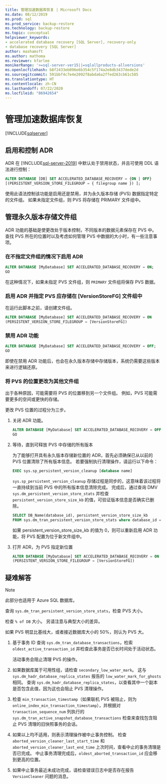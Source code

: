 ```yaml
---
title: 管理加速数据库恢复 | Microsoft Docs
ms.date: 08/12/2019
ms.prod: sql
ms.prod_service: backup-restore
ms.technology: backup-restore
ms.topic: conceptual
helpviewer_keywords:
- accelerated database recovery [SQL Server], recovery-only
- database recovery [SQL Server]
author: mashamsft
ms.author: mathoma
ms.reviewer: kfarlee
monikerRange: '>=sql-server-ver15||=sqlallproducts-allversions'
ms.openlocfilehash: b8f2433eb096e6b354c5f174a2e8db3437dede2d
ms.sourcegitcommit: 591bbf4c7e4e2092f8abda6a2ffed263cb61c585
ms.translationtype: HT
ms.contentlocale: zh-CN
ms.lasthandoff: 07/22/2020
ms.locfileid: "86942654"
---
```

# <a name="manage-accelerated-database-recovery"></a>管理加速数据库恢复

[!INCLUDE[sqlserver](../includes/applies-to-version/sqlserver.md)]

## <a name="enabling-and-controlling-adr"></a>启用和控制 ADR

ADR 在 [!INCLUDE[sql-server-2019](../includes/sssqlv15-md.md)] 中默认处于禁用状态，并且可使用 DDL 语法进行控制：
```sql
ALTER DATABASE [DB] SET ACCELERATED_DATABASE_RECOVERY = {ON | OFF}
[(PERSISTENT_VERSION_STORE_FILEGROUP = { filegroup name }) ];

```

使用此语法控制该功能是启用还是禁用，并为永久版本存储 (PVS) 数据指定特定的文件组。 如果未指定文件组，则 PVS 将存储在 PRIMARY 文件组中。

## <a name="managing-the-persistent-version-store-filegroup"></a>管理永久版本存储文件组
ADR 功能的基础是使更改处于版本控制，不同版本的数据元素保存在 PVS 中。
查找 PVS 所在的位置时以及考虑如何管理 PVS 中数据的大小时，有一些注意事项。

### <a name="to-enable-adr-without-specifying-a-filegroup"></a>在不指定文件组的情况下启用 ADR

```sql
ALTER DATABASE [MyDatabase] SET ACCELERATED_DATABASE_RECOVERY = ON;
GO
```

在这种情况下，如果未指定 PVS 文件组，则 `PRIMARY` 文件组将保存 PVS 数据。

### <a name="to-enable-adr-and-specify-that-the-pvs-should-be-stored-in-the-versionstorefg-filegroup"></a>启用 ADR 并指定 PVS 应存储在 [VersionStoreFG] 文件组中

在运行此脚本之前，请创建文件组。

```sql
ALTER DATABASE [MyDatabase] SET ACCELERATED_DATABASE_RECOVERY = ON
(PERSISTENT_VERSION_STORE_FILEGROUP = [VersionStoreFG])
```

### <a name="to-disable-the-adr-feature"></a>禁用 ADR 功能

```sql
ALTER DATABASE [MyDatabase] SET ACCELERATED_DATABASE_RECOVERY = OFF;
GO
```

即使在禁用 ADR 功能后，也会在永久版本存储中存储版本，系统仍需要这些版本来进行逻辑还原。

### <a name="change-the-location-of-the-pvs-to-a-different-filegroup"></a>将 PVS 的位置更改为其他文件组

出于各种原因，可能需要将 PVS 的位置移到另一个文件组。 例如，PVS 可能需要更多的空间或更快的存储。

更改 PVS 位置的过程分为三步。

1. 关闭 ADR 功能。

   ```sql
   ALTER DATABASE [MyDatabase] SET ACCELERATED_DATABASE_RECOVERY = OFF;
   GO
   ```

2. 等待，直到可释放 PVS 中存储的所有版本

   为了能够打开具有永久版本存储新位置的 ADR，首先必须确保已从以前的 PVS 位置清除了所有版本信息。 若要强制执行清理操作，请运行以下命令：

   ```sql
   EXEC sys.sp_persistent_version_cleanup [database name]
   ```

   `sys.sp_persistent_version_cleanup` 存储过程是同步的，这意味着该过程将一直持续到当前 PVS 中的所有版本信息清除完成。  完成后，通过查询 DMV `sys.dm_persistent_version_store_stats` 并检查 `persistent_version_store_size_kb` 的值，可验证版本信息是否确实已删除。

   ```sql
   SELECT DB_Name(database_id), persistent_version_store_size_kb 
   FROM sys.dm_tran_persistent_version_store_stats where database_id = [MyDatabaseID]
   ```

   如果 persistent_version_store_size_kb 的值为 0，则可以重新启用 ADR 功能，将 PVS 配置为位于新文件组中。

1. 打开 ADR，为 PVS 指定新位置

   ```sql
   ALTER DATABASE [MyDatabase] SET ACCELERATED_DATABASE_RECOVERY = ON
   (PERSISTENT_VERSION_STORE_FILEGROUP = [VersionStoreFG])
   ```

## <a name="troubleshooting"></a>疑难解答

> [!NOTE]
> 此部分也适用于 Azure SQL 数据库。

查询 `sys.dm_tran_persistent_version_store_stats`，检查 PVS 大小。

检查 `% of DB` 大小。 另请注意与典型大小的差异。

如果 PVS 明显比基线大，或者接近数据库大小的 50%，则认为 PVS 大。 

1. 基于事务 ID 查询 `sys.dm_tran_database_transactions`，检索 `oldest_active_transaction_id` 并检查此事务是否已长时间处于活动状态。

   活动事务会阻止清理 PVS 的操作。

1. 如果数据库属于可用性组，请检查 `secondary_low_water_mark`。 这与 `sys.dm_hadr_database_replica_states` 报告的 `low_water_mark_for_ghosts` 相同。 查询 `sys.dm_hadr_database_replica_states`，以查看其中一个副本是否包含此值，因为这也会阻止 PVS 清理操作。
1. 检查 `min_transaction_timestamp`（如果联机 PVS 被阻止，则为 `online_index_min_transaction_timestamp`），并根据对 `transaction_sequence_num` 列执行的 `sys.dm_tran_active_snapshot_database_transactions` 检查来查找包含阻止 PVS 清理的旧快照事务的会话。
1. 如果以上均不适用，则表示清理操作被中止事务控制。 检查 `aborted_version_cleaner_last_start_time` 和 `aborted_version_cleaner_last_end_time` 上次时间，查看中止的事务清理是否已完成。 中止事务清理完成后，`oldest_aborted_transaction_id` 应会移到更高的位置。
1. 如果中止事务最近未成功完成，请检查错误日志中是否存在报告 `VersionCleaner` 问题的消息。
